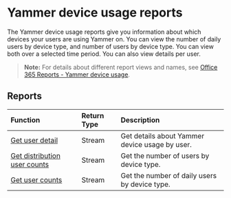 # Yammer device usage reports

The Yammer device usage reports give you information about which devices your users are using Yammer on. You can view the number of daily users by device type, and number of users by device type. You can view both over a selected time period. You can also view details per user.

> **Note:** For details about different report views and names, see [Office 365 Reports - Yammer device usage](https://support.office.com/client/Yammer-device-usage-b793ffdd-effa-43d0-849a-b1ca2e899f38).

## Reports

| Function                                 | Return Type | Description                              |
| :--------------------------------------- | :---------- | :--------------------------------------- |
| [Get user detail](../api/reportroot_getyammerdeviceusageuserdetail.md) | Stream      | Get details about Yammer device usage by user. |
| [Get distribution user counts](../api/reportroot_getyammerdeviceusagedistributionusercounts.md) | Stream      | Get the number of users by device type.  |
| [Get user counts](../api/reportroot_getyammerdeviceusageusercounts.md) | Stream      | Get the number of daily users by device type. |
